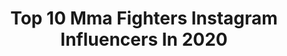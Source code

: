 ---
title: Top 10 Mma Fighters Instagram Influencers In 2020
description: >-
  Find top mma fighters Instagram influencers in 2020. Most popular hashtags: #mma #ufc #lifestyle #me.
platform: Instagram
profiles:
  - username: "amiraliakbari60"
    fullname: >-
      Amirali Akbari
    location: "Iran"
    followers: 1877892
    engagement: 1980
    commentsToLikes: 0.017917
    avatar: "https://scontent-ams4-1.cdninstagram.com/v/t51.2885-19/s320x320/57952102_355758165051527_7608280663577329664_n.jpg?_nc_ht=scontent-ams4-1.cdninstagram.com&_nc_ohc=S87pnJfMpRMAX_dxW8m&oh=3bdc6c30f7d620b37c16f89634dcfe2b&oe=5EB9EF18"
    verified: true
    hashtags: "#mmafighter, #ufc"
  - username: "milos_petrasek"
    fullname: >-
      Miloš Petrášek
    location: ""
    followers: 41813
    engagement: 1110
    commentsToLikes: 0.077000
    avatar: "https://scontent-lga3-1.cdninstagram.com/v/t51.2885-19/s320x320/56416960_2003379063304758_6908999969915535360_n.jpg?_nc_ht=scontent-lga3-1.cdninstagram.com&_nc_ohc=fsk2p6Vz0sYAX9IgGrF&oh=d679413056479d3967fd105d415b27dc&oe=5EB9FCBC"
    verified: false
    hashtags: "#style, #lifestyle, #wrestling, #brauncz"
  - username: "syrym_bektursyn"
    fullname: >-
      Сырым "БАТЫР" Бектурсынов
    location: "Ukraine"
    followers: 23685
    engagement: 677
    commentsToLikes: 0.053785
    avatar: "https://scontent-ams4-1.cdninstagram.com/v/t51.2885-19/s320x320/83087829_654156235351204_3888170830063992832_n.jpg?_nc_ht=scontent-ams4-1.cdninstagram.com&_nc_ohc=KZW1kaWTDcsAX-0n5sc&oh=8bfad78012ca54bef54fde2ffe381703&oe=5EB9EDCE"
    verified: false
    hashtags: ""
  - username: "pantoja_oficial"
    fullname: >-
      Alexandre Pantoja
    location: "Brazil"
    followers: 11288
    engagement: 695
    commentsToLikes: 0.068521
    avatar: "https://scontent-ams4-1.cdninstagram.com/v/t51.2885-19/s320x320/18443221_1291377030969228_8815254748216164352_a.jpg?_nc_ht=scontent-ams4-1.cdninstagram.com&_nc_ohc=joALEZ9eYu0AX88kR-y&oh=9d8a4f2100b8d20d0f28fbc882be23ad&oe=5EBA5273"
    verified: true
    hashtags: "#americatopteam, #brazilianjiujitsu, #godbless, #dreamscometrue"
  - username: "kennethberghmma"
    fullname: >-
      Kenneth Bergh
    location: ""
    followers: 21980
    engagement: 1032
    commentsToLikes: 0.023775
    avatar: "https://scontent-lht6-1.cdninstagram.com/v/t51.2885-19/s320x320/12346168_201507643525973_1772539087_a.jpg?_nc_ht=scontent-lht6-1.cdninstagram.com&_nc_ohc=uPMMdqEVGhIAX8hMIYH&oh=6d087d602d3407eda90d6f11d9f93cd6&oe=5EBA8734"
    verified: false
    hashtags: "#mma, #superiorchallenge, #njie, #juicery"
  - username: "abubakarov155"
    fullname: >-
      Ibragim Abubakarov (Нохчо)
    location: "Russia"
    followers: 4937
    engagement: 1454
    commentsToLikes: 0.064385
    avatar: "https://scontent-lhr8-1.cdninstagram.com/v/t51.2885-19/s320x320/79533593_2674143962664509_5223143792051224576_n.jpg?_nc_ht=scontent-lhr8-1.cdninstagram.com&_nc_ohc=m98oZnCtLPkAX8FnApV&oh=bfc7f939317ce818aea97a99463f7215&oe=5EBA04A8"
    verified: false
    hashtags: ""
  - username: "kerimengizek"
    fullname: >-
      Kerim Engizek
    location: "Germany"
    followers: 75557
    engagement: 1330
    commentsToLikes: 0.016250
    avatar: "https://scontent-ams4-1.cdninstagram.com/v/t51.2885-19/s320x320/60289831_2246075685509913_5007332182327296000_n.jpg?_nc_ht=scontent-ams4-1.cdninstagram.com&_nc_ohc=aCgkujdTOEoAX8wDHNL&oh=36e25eff2d8b538a61c58e39528c768c&oe=5E87E4A5"
    verified: true
    hashtags: "#win, #nextfight, #2020, #inshallah"
  - username: "christianeckerlin"
    fullname: >-
      Christian Eckerlin
    location: "Germany"
    followers: 44726
    engagement: 793
    commentsToLikes: 0.016868
    avatar: "https://scontent-ams4-1.cdninstagram.com/v/t51.2885-19/s320x320/54511147_240679103419194_6743049653438119936_n.jpg?_nc_ht=scontent-ams4-1.cdninstagram.com&_nc_ohc=xXOrntwOtxIAX-U9ra3&oh=7823b0ea4f9f12cd1cad4de18a0e8bf6&oe=5EB999F4"
    verified: true
    hashtags: "#dollypartonchallenge, #instgram, #together, #mmaspirit"
  - username: "jayhieron"
    fullname: >-
      JAYHIERON
    location: "United States"
    followers: 21649
    engagement: 738
    commentsToLikes: 0.036449
    avatar: "https://scontent-ams4-1.cdninstagram.com/v/t51.2885-19/s320x320/80465530_599608270825783_8950365958262751232_n.jpg?_nc_ht=scontent-ams4-1.cdninstagram.com&_nc_ohc=mcNmy3Isg7IAX99_RlA&oh=af41dd199995e8fee52305a273b3fbc1&oe=5EB8B68F"
    verified: true
    hashtags: "#getawaydriver, #64, #classic, #miami"
  - username: "zhorarm011"
    fullname: >-
      Жора Айвазян
    location: "Russia"
    followers: 28983
    engagement: 843
    commentsToLikes: 0.015849
    avatar: "https://scontent-bos3-1.cdninstagram.com/v/t51.2885-19/s320x320/87544999_182512139838894_7816996690975522816_n.jpg?_nc_ht=scontent-bos3-1.cdninstagram.com&_nc_ohc=dQn39EFR_skAX8yOZid&oh=32a50ee1fc5a05fe0ed293bfa83a6e06&oe=5EB8C32C"
    verified: false
    hashtags: "#khabibcom, #gorillafighting, #mma, #mizuno"
---